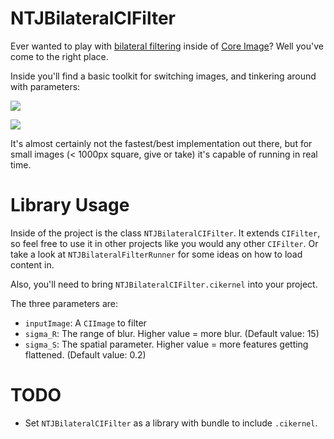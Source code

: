NTJBilateralCIFilter
====================

Ever wanted to play with [bilateral filtering](https://en.wikipedia.org/wiki/Bilateral_filter) inside of [Core Image](https://developer.apple.com/library/mac/documentation/GraphicsImaging/Conceptual/CoreImaging/ci_intro/ci_intro.html#//apple_ref/doc/uid/TP30001185-CH1-TPXREF101)? Well you've come to the right place.

Inside you'll find a basic toolkit for switching images, and tinkering around with parameters:

![](https://s3.amazonaws.com/f.cl.ly/items/0F0R1g0G0o211R3r0g1o/Screen%20Shot%202016-06-03%20at%206.04.26%20AM.png?v=4d2a974f)

![](https://s3.amazonaws.com/f.cl.ly/items/081f013U3u0s132E3L40/Screen%20Shot%202016-06-03%20at%206.02.57%20AM.png?v=e3f20e9c)

It's almost certainly not the fastest/best implementation out there, but for small images (< 1000px square, give or take) it's capable of running in real time.

Library Usage
=============

Inside of the project is the class `NTJBilateralCIFilter`. It extends `CIFilter`, so feel free to use it in other projects like you would any other `CIFilter`. Or take a look at `NTJBilateralFilterRunner` for some ideas on how to load content in.

Also, you'll need to bring `NTJBilateralCIFilter.cikernel` into your project.

The three parameters are:

 - `inputImage`: A `CIImage` to filter
 - `sigma_R`: The range of blur. Higher value = more blur. (Default value: 15)
 - `sigma_S`: The spatial parameter. Higher value = more features getting flattened. (Default value: 0.2)

 TODO
 ====

  - Set `NTJBilateralCIFilter` as a library with bundle to include `.cikernel`.